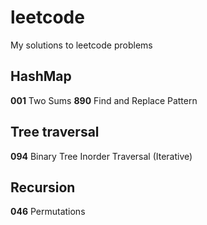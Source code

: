 # leetcode
My solutions to leetcode problems

## HashMap
**001** Two Sums
**890** Find and Replace Pattern

## Tree traversal
**094** Binary Tree Inorder Traversal (Iterative)

## Recursion
**046** Permutations
